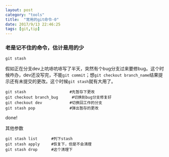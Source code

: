 ```yaml
---
layout: post
category: "tools"
title:  "常用的git命令-0"
date: 2017/9/13 22:46:25
tags: [git,tip]
---
```

### 老是记不住的命令，估计是用的少

```shell
git stash
```



假如正在分支dev上吭哧吭哧写了半天，突然有个bug分支过来要修bug。这个时候咋办，dev还没写完，不能`git commit`；想`git checkout branch_name`结果提示还有未提交的更改。这个时候`git stash`就有大用了。

```shell
git stash   				#先暂存下更改
git checkout branch_bug		 #切换到bug分支修复好
git checkout dev			#切换回工作的分支
git stash pop				#弹出暂存的更改
```

done!

其他参数

```shell
git stash list		#列下stash
git stash apply		#恢复下，但是不会清理
git stash drop		#这个清理下
```



